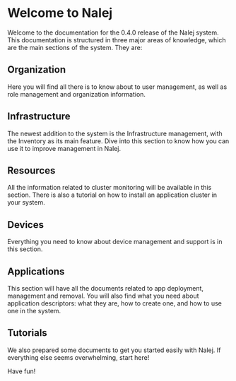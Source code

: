 # Welcome to Nalej

Welcome to the documentation for the 0.4.0 release of the Nalej system. This documentation is structured in three major areas of knowledge, which are the main sections of the system. They are:

## Organization

Here you will find all there is to know about to user management, as well as role management and organization information.

## Infrastructure

The newest addition to the system is the Infrastructure management, with the Inventory as its main feature. Dive into this section to know how you can use it to improve management in Nalej.

## Resources

All the information related to cluster monitoring will be available in this section. There is also a tutorial on how to install an application cluster in your system.

## Devices

Everything you need to know about device management and support is in this section.

## Applications

This section will have all the documents related to app deployment, management and removal. You will also find what you need about application descriptors: what they are, how to create one, and how to use one in the system.

## Tutorials

We also prepared some documents to get you started easily with Nalej. If everything else seems overwhelming, start here!

Have fun!


